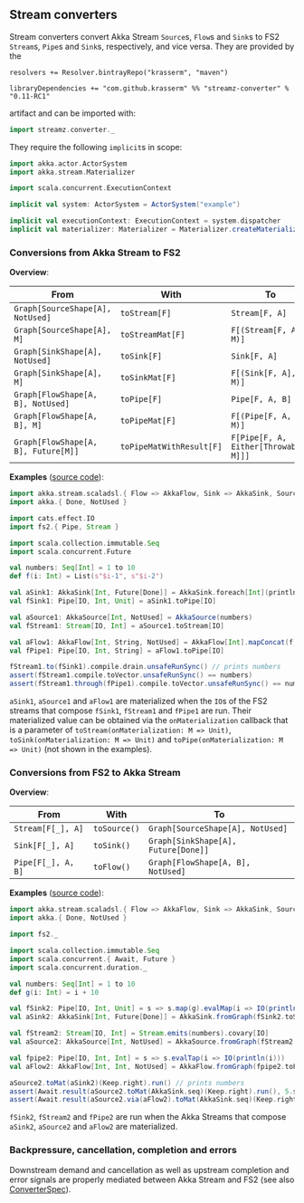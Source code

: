 Stream converters
-----------------

Stream converters convert Akka Stream `Source`s, `Flow`s and `Sink`s to FS2 `Stream`s, `Pipe`s and `Sink`s, respectively, and vice versa. They are provided by the

    resolvers += Resolver.bintrayRepo("krasserm", "maven")

    libraryDependencies += "com.github.krasserm" %% "streamz-converter" % "0.11-RC1"

artifact and can be imported with:

```scala
import streamz.converter._
```

They require the following `implicit`s in scope:

```scala
import akka.actor.ActorSystem
import akka.stream.Materializer

import scala.concurrent.ExecutionContext

implicit val system: ActorSystem = ActorSystem("example")

implicit val executionContext: ExecutionContext = system.dispatcher
implicit val materializer: Materializer = Materializer.createMaterializer(system)
```

### Conversions from Akka Stream to FS2

**Overview**:

|From                                |With                       |To                                    |
|------------------------------------|---------------------------|--------------------------------------|
|`Graph[SourceShape[A], NotUsed]`    |`toStream[F]`              |`Stream[F, A]`                        |
|`Graph[SourceShape[A], M]`          |`toStreamMat[F]`           |`F[(Stream[F, A], M)]`                |
|`Graph[SinkShape[A], NotUsed]`      |`toSink[F]`                |`Sink[F, A]`                          |
|`Graph[SinkShape[A], M]`            |`toSinkMat[F]`             |`F[(Sink[F, A], M)]`                  |
|`Graph[FlowShape[A, B], NotUsed]`   |`toPipe[F]`                |`Pipe[F, A, B]`                       |
|`Graph[FlowShape[A, B], M]`         |`toPipeMat[F]`             |`F[(Pipe[F, A, B], M)]`               |
|`Graph[FlowShape[A, B], Future[M]]` |`toPipeMatWithResult[F]`   |`F[Pipe[F, A, Either[Throwable, M]]]` |

**Examples** ([source code](https://github.com/krasserm/streamz/blob/master/streamz-examples/src/main/scala/streamz/examples/converter/Example.scala)):

```scala
import akka.stream.scaladsl.{ Flow => AkkaFlow, Sink => AkkaSink, Source => AkkaSource }
import akka.{ Done, NotUsed }

import cats.effect.IO
import fs2.{ Pipe, Stream }

import scala.collection.immutable.Seq
import scala.concurrent.Future

val numbers: Seq[Int] = 1 to 10
def f(i: Int) = List(s"$i-1", s"$i-2")

val aSink1: AkkaSink[Int, Future[Done]] = AkkaSink.foreach[Int](println)
val fSink1: Pipe[IO, Int, Unit] = aSink1.toPipe[IO]

val aSource1: AkkaSource[Int, NotUsed] = AkkaSource(numbers)
val fStream1: Stream[IO, Int] = aSource1.toStream[IO]

val aFlow1: AkkaFlow[Int, String, NotUsed] = AkkaFlow[Int].mapConcat(f)
val fPipe1: Pipe[IO, Int, String] = aFlow1.toPipe[IO]

fStream1.to(fSink1).compile.drain.unsafeRunSync() // prints numbers
assert(fStream1.compile.toVector.unsafeRunSync() == numbers)
assert(fStream1.through(fPipe1).compile.toVector.unsafeRunSync() == numbers.flatMap(f))
```

`aSink1`, `aSource1` and `aFlow1` are materialized when the `IO`s of the FS2 streams that compose `fSink1`, `fStream1` and `fPipe1` are run. Their materialized value can be obtained via the `onMaterialization` callback that is a parameter of `toStream(onMaterialization: M => Unit)`, `toSink(onMaterialization: M => Unit)` and `toPipe(onMaterialization: M => Unit)` (not shown in the examples).

### Conversions from FS2 to Akka Stream

**Overview**:

|From               |With         |To                                  |
|-------------------|-------------|------------------------------------|
|`Stream[F[_], A]`  |`toSource()` |`Graph[SourceShape[A], NotUsed]`    |
|`Sink[F[_], A]`    |`toSink()`   |`Graph[SinkShape[A], Future[Done]]` |
|`Pipe[F[_], A, B]` |`toFlow()`   |`Graph[FlowShape[A, B], NotUsed]`   |

**Examples** ([source code](https://github.com/krasserm/streamz/blob/master/streamz-examples/src/main/scala/streamz/examples/converter/Example.scala)):

```scala
import akka.stream.scaladsl.{ Flow => AkkaFlow, Sink => AkkaSink, Source => AkkaSource, Keep }
import akka.{ Done, NotUsed }

import fs2._

import scala.collection.immutable.Seq
import scala.concurrent.{ Await, Future }
import scala.concurrent.duration._

val numbers: Seq[Int] = 1 to 10
def g(i: Int) = i + 10

val fSink2: Pipe[IO, Int, Unit] = s => s.map(g).evalMap(i => IO(println(i)))
val aSink2: AkkaSink[Int, Future[Done]] = AkkaSink.fromGraph(fSink2.toSink)

val fStream2: Stream[IO, Int] = Stream.emits(numbers).covary[IO]
val aSource2: AkkaSource[Int, NotUsed] = AkkaSource.fromGraph(fStream2.toSource)

val fpipe2: Pipe[IO, Int, Int] = s => s.evalTap(i => IO(println(i)))
val aFlow2: AkkaFlow[Int, Int, NotUsed] = AkkaFlow.fromGraph(fpipe2.toFlow)

aSource2.toMat(aSink2)(Keep.right).run() // prints numbers
assert(Await.result(aSource2.toMat(AkkaSink.seq)(Keep.right).run(), 5.seconds) == numbers)
assert(Await.result(aSource2.via(aFlow2).toMat(AkkaSink.seq)(Keep.right).run(), 5.seconds) == numbers.map(g))
```

`fSink2`, `fStream2` and `fPipe2` are run when the Akka Streams that compose `aSink2`, `aSource2` and `aFlow2` are materialized.

### Backpressure, cancellation, completion and errors

Downstream demand and cancellation as well as upstream completion and error signals are properly mediated between Akka Stream and FS2 (see also [ConverterSpec](https://github.com/krasserm/streamz/blob/master/streamz-converter/src/test/scala/streamz/converter/ConverterSpec.scala)).

